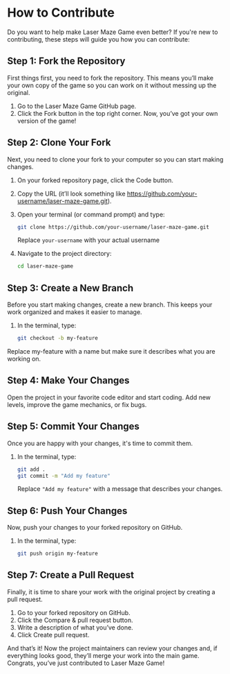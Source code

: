 # How to Contribute

Do you want to help make Laser Maze Game even better? If you're new to contributing, these steps will guide you how you can contribute:

## Step 1: Fork the Repository
First things first, you need to fork the repository. This means you’ll make your own copy of the game so you can work on it without messing up the original.

1. Go to the Laser Maze Game GitHub page.
1. Click the Fork button in the top right corner. Now, you’ve got your own version of the game!

## Step 2: Clone Your Fork
Next, you need to clone your fork to your computer so you can start making changes.

1. On your forked repository page, click the Code button.
1. Copy the URL (it’ll look something like https://github.com/your-username/laser-maze-game.git).
1. Open your terminal (or command prompt) and type:

    ```bash
    git clone https://github.com/your-username/laser-maze-game.git
    ```
    Replace `your-username` with your actual username
1. Navigate to the project directory:
    ```bash
    cd laser-maze-game
    ```

## Step 3: Create a New Branch
Before you start making changes, create a new branch. This keeps your work organized and makes it easier to manage.

1. In the terminal, type:

    ```bash
    git checkout -b my-feature
    ```
Replace my-feature with a name but make sure it describes what you are working on.

## Step 4: Make Your Changes
Open the project in your favorite code editor and start coding. Add new levels, improve the game mechanics, or fix bugs.

## Step 5: Commit Your Changes
Once you are happy with your changes, it's time to commit them.

1. In the terminal, type:

    ```bash
    git add .
    git commit -m "Add my feature"
    ```
   Replace `"Add my feature"` with a message that describes your changes.

## Step 6: Push Your Changes
Now, push your changes to your forked repository on GitHub.

1. In the terminal, type:

    ```bash
    git push origin my-feature
    ```

## Step 7: Create a Pull Request
Finally, it is time to share your work with the original project by creating a pull request.

1. Go to your forked repository on GitHub.
1. Click the Compare & pull request button.
1. Write a description of what you’ve done.
1. Click Create pull request.

And that’s it! Now the project maintainers can review your changes and, if everything looks good, they’ll merge your work into the main game. Congrats, you’ve just contributed to Laser Maze Game!